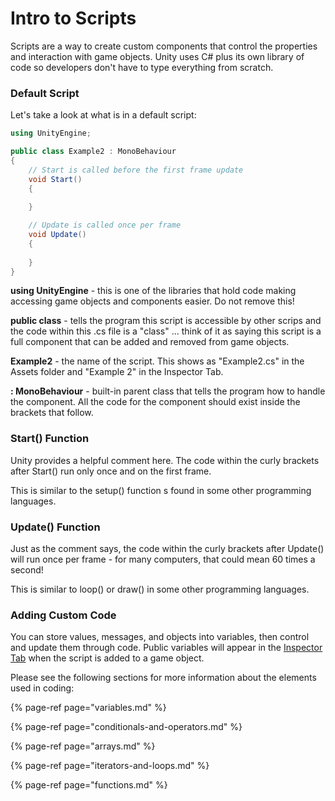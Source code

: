 # Intro to Scripts

Scripts are a way to create custom components that control the properties and interaction with game objects. Unity uses C\# plus its own library of code so developers don't have to type everything from scratch.

### Default Script

Let's take a look at what is in a default script:

```csharp
using UnityEngine;

public class Example2 : MonoBehaviour
{
    // Start is called before the first frame update
    void Start()
    {
        
    }

    // Update is called once per frame
    void Update()
    {
        
    }
}
```

**using UnityEngine** - this is one of the libraries that hold code making accessing game objects and components easier. Do not remove this!

**public class** - tells the program this script is accessible by other scrips and the code within this .cs file is a "class" ... think of it as saying this script is a full component that can be added and removed from game objects.

**Example2** - the name of the script. This shows as "Example2.cs" in the Assets folder and "Example 2" in the Inspector Tab.

**: MonoBehaviour** - built-in parent class that tells the program how to handle the component. All the code for the component should exist inside the brackets that follow.

### Start\(\) **Function**

Unity provides a helpful comment here. The code within the curly brackets after Start\(\) run only once and on the first frame.

This is similar to the setup\(\) function s found in some other programming languages.

### Update\(\) Function

Just as the comment says, the code within the curly brackets after Update\(\) will run once per frame - for many computers, that could mean 60 times a second!

This is similar to loop\(\) or draw\(\) in some other programming languages.

### Adding Custom Code

You can store values, messages, and objects into variables, then control and update them through code. Public variables will appear in the [Inspector Tab](../the-unity-interface/the-tabs/inspector-tab.md) when the script is added to a game object.

Please see the following sections for more information about the elements used in coding:

{% page-ref page="variables.md" %}

{% page-ref page="conditionals-and-operators.md" %}

{% page-ref page="arrays.md" %}

{% page-ref page="iterators-and-loops.md" %}

{% page-ref page="functions.md" %}





